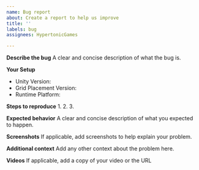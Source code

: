 ```yaml
---
name: Bug report
about: Create a report to help us improve
title: ''
labels: bug
assignees: HypertonicGames

---
```


**Describe the bug**
A clear and concise description of what the bug is.

**Your Setup**
- Unity Version:
- Grid Placement Version:
- Runtime Platform:

**Steps to reproduce**
1.
2.
3.

**Expected behavior**
A clear and concise description of what you expected to happen.

**Screenshots**
If applicable, add screenshots to help explain your problem.

**Additional context**
Add any other context about the problem here.

**Videos**
If applicable, add a copy of your video or the URL
